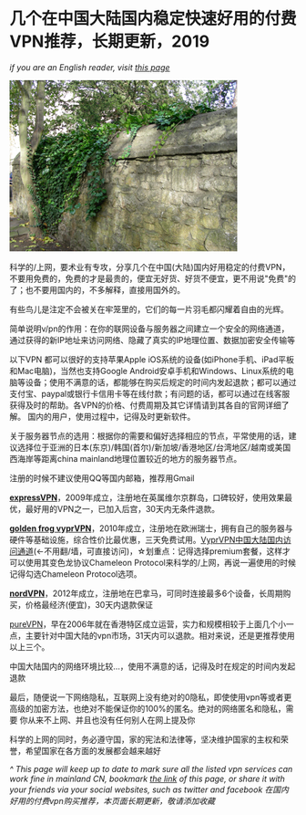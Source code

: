 # 几个在中国大陆国内稳定快速好用的付费VPN推荐，长期更新，2019

*if you are an English reader, visit [this page](https://topvpn.github.io/china)*

![2019年在中国能用的VPN 科学上网 翻墙， top vpn working fine in china，稳定好用的国外付费VPN推荐，中国vpn服务器，best vpn app for china, 付费vpn排行，中国vpn购买推荐，本页面推荐的VPN均支持以下常用系统/设备：Apple苹果iOS iPhone手机，(Google) android 安卓手机，Mac、Windows、Linux系统的电脑等，节点多、速度快、稳定好用](https://raw.githubusercontent.com/0dg/abc/master/cn-wall.png "墙")

科学的/上网，要术业有专攻，分享几个在中国(大陆)国内好用稳定的付费VPN，不要用免费的，免费的才是最贵的，便宜无好货、好货不便宜，更不用说"免费"的了；也不要用国内的，不多解释，直接用国外的。

有些鸟儿是注定不会被关在牢笼里的，它们的每一片羽毛都闪耀着自由的光辉。

简单说明v/pn的作用：在你的联网设备与服务器之间建立一个安全的网络通道，通过获得的新IP地址来访问网络、隐藏了真实的IP地理位置、数据加密安全传输等

以下VPN 都可以很好的支持苹果Apple iOS系统的设备(如iPhone手机、iPad平板和Mac电脑)，当然也支持Google Android安卓手机和Windows、Linux系统的电脑等设备；使用不满意的话，都能够在购买后规定的时间内发起退款；都可以通过支付宝、paypal或银行卡信用卡等在线付款；有问题的话，都可以通过在线客服获得及时的帮助。各VPN的价格、付费周期及其它详情请到其各自的官网详细了解。
国内的用户，使用过程中，记得及时更新软件。

关于服务器节点的选用：根据你的需要和偏好选择相应的节点，平常使用的话，建议选择位于亚洲的日本(东京)/韩国(首尔)/新加坡/香港地区/台湾地区/越南或美国西海岸等距离china mainland地理位置较近的地方的服务器节点。

注册的时候不建议使用QQ等国内邮箱，推荐用Gmail

[**expressVPN**](http://www.linkev.com/?a_fid=clover)，2009年成立，注册地在英属维尔京群岛，口碑较好，使用效果最优，最好用的VPN之一，已加入后宫，30天内无条件退款。

[**golden frog vyprVPN**](https://www.goldenfrog.com/zh/vyprvpn?offer_id=174&amp;aff_id=3008)，2010年成立，注册地在欧洲瑞士，拥有自己的服务器与硬件等基础设施，综合性价比最优惠，三天免费试用。[VyprVPN中国大陆国内访问通道](https://www.joingf.com/zh/vyprvpn/special/vpn-seasonal-special?offer_id=174&aff_id=3008&url_id=118)(←不用翻/墙，可直接访问)，☆划重点：记得选择premium套餐，这样才可以使用其变色龙协议Chameleon Protocol来科学的/上网，再说一遍使用的时候记得勾选Chameleon Protocol选项。

[**nordVPN**](https://go.nordvpn.net/aff_c?offer_id=15&amp;aff_id=13110)，2012年成立，注册地在巴拿马，可同时连接最多6个设备，长周期购买，价格最经济(便宜)，30天内退款保证

[pureVPN](https://billing.purevpn.com/aff.php?aff=35614)，早在2006年就在香港特区成立运营，实力和规模相较于上面几个小一点，主要针对中国大陆的vpn市场，31天内可以退款。相对来说，还是更推荐使用以上三个。

中国大陆国内的网络环境比较…，使用不满意的话，记得及时在规定的时间内发起退款

最后，随便说一下网络隐私，互联网上没有绝对的0隐私，即使使用vpn等或者更高级的加密方法，也绝对不能保证你的100%的匿名。绝对的网络匿名和隐私，需要 你从来不上网、并且也没有任何别人在网上提及你

科学的上网的同时，务必遵守国，家的宪法和法律等，坚决维护国家的主权和荣誉，希望国家在各方面的发展都会越来越好

*^ This page will keep up to date to mark sure all the listed vpn services can work fine in mainland CN, bookmark [the link](https://topvpn.github.io) of this page, or share it with your friends via your social websites, such as twitter and facebook 在国内好用的付费vpn购买推荐，本页面长期更新，敬请添加收藏*

